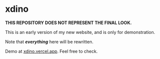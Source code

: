 # xdino

**THIS REPOSITORY DOES NOT REPRESENT THE FINAL LOOK.**

This is an early version of my new website, and is only for demonstration.

Note that ***everything*** here will be rewritten.

Demo at [xdino.vercel.app](https://xdino.vercel.app/). Feel free to check.